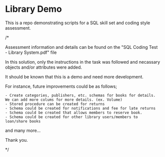 # Library Demo
This is a repo demonstrating scripts for a SQL skill set and coding style assessment.

/*


Assessment information and details can be found on the "SQL Coding Test - Library System.pdf" file 

In this solution, only the instructions in the task was followed and necassary
objects and/or attributes were added.

It should be known that this is a demo and need more development.

For instance, future improvements could be as follows;
 
	- Create categories, publishers, etc. schemas for books for details. We can add more colums for more details. (ex. Volume)
	- Stored procedure can be created for returns
	- Schema could be created for notifications and fee for late returns
	- Schema could be created that allows members to reserve book.
	- Schema could be created for other library users/members to loan/share books

and many more...

Thank you.

*/
